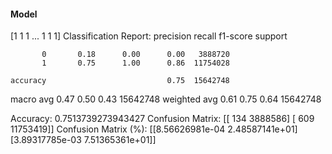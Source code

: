 #### Model
[1 1 1 ... 1 1 1]
Classification Report:
              precision    recall  f1-score   support

           0       0.18      0.00      0.00   3888720
           1       0.75      1.00      0.86  11754028

    accuracy                           0.75  15642748
   macro avg       0.47      0.50      0.43  15642748
weighted avg       0.61      0.75      0.64  15642748

Accuracy: 0.7513739273943427
Confusion Matrix:
[[     134  3888586]
 [     609 11753419]]
Confusion Matrix (%):
[[8.56626981e-04 2.48587141e+01]
 [3.89317785e-03 7.51365361e+01]]
